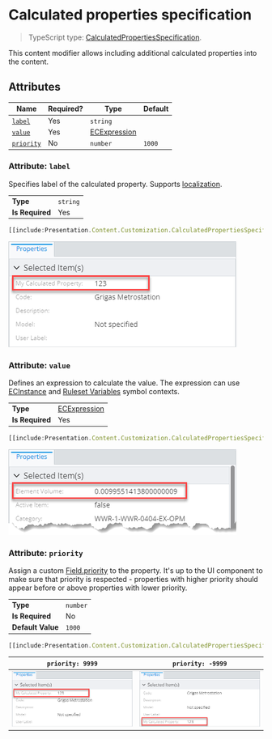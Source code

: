 # Calculated properties specification

> TypeScript type: [CalculatedPropertiesSpecification]($presentation-common).

This content modifier allows including additional calculated properties into the content.

## Attributes

| Name                              | Required? | Type                                         | Default |
| --------------------------------- | --------- | -------------------------------------------- | ------- |
| [`label`](#attribute-label)       | Yes       | `string`                                     |         |
| [`value`](#attribute-value)       | Yes       | [ECExpression](../Advanced/ECExpressions.md) |         |
| [`priority`](#attribute-priority) | No        | `number`                                     | `1000`  |

### Attribute: `label`

Specifies label of the calculated property. Supports [localization](../Advanced/Localization.md).

|                 |          |
| --------------- | -------- |
| **Type**        | `string` |
| **Is Required** | Yes      |

```ts
[[include:Presentation.Content.Customization.CalculatedPropertiesSpecification.Label.Ruleset]]
```

![Example of using "label" attribute](./media/calculatedpropertiesspecification-with-label-attribute.png)

### Attribute: `value`

Defines an expression to calculate the value. The expression can use [ECInstance](../Advanced/ECExpressions.md#ecinstance)
and [Ruleset Variables](../Advanced/ECExpressions.md#ruleset-variables-user-settings) symbol contexts.

|                 |                                              |
| --------------- | -------------------------------------------- |
| **Type**        | [ECExpression](../Advanced/ECExpressions.md) |
| **Is Required** | Yes                                          |

```ts
[[include:Presentation.Content.Customization.CalculatedPropertiesSpecification.Value.Ruleset]]
```

![Example of using "value" attribute](./media/calculatedpropertiesspecification-with-value-attribute.png)

### Attribute: `priority`

Assign a custom [Field.priority]($presentation-common) to the property. It's up to the UI component to make sure that priority
is respected - properties with higher priority should appear before or above properties with lower priority.

|                   |          |
| ----------------- | -------- |
| **Type**          | `number` |
| **Is Required**   | No       |
| **Default Value** | `1000`   |

```ts
[[include:Presentation.Content.Customization.CalculatedPropertiesSpecification.Priority.Ruleset]]
```

| `priority: 9999`                                                                                                                 | `priority: -9999`                                                                                                                |
| -------------------------------------------------------------------------------------------------------------------------------- | -------------------------------------------------------------------------------------------------------------------------------- |
| ![Example of using "priority" attribute set to 9999](./media/calculatedpropertiesspecification-with-priority-attribute-high.png) | ![Example of using "priority" attribute set to -9999](./media/calculatedpropertiesspecification-with-priority-attribute-low.png) |
